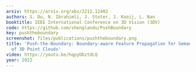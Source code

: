```yaml
---
arxiv: https://arxiv.org/abs/2212.12402
authors: S. Du, N. Ibrahimli, J. Stoter, J. Kooij, L. Nan
booktitle: IEEE International Conference on 3D Vision (3DV)
code: https://github.com/shenglandu/PushBoundary
key: pushtheboundary
screenshot: files/publications/pushtheboundary.png
title: 'Push-the-Boundary: Boundary-aware Feature Propagation for Semantic Segmentation
  of 3D Point Clouds'
video: https://youtu.be/hqpyDbztdLQ
year: 2022
---
```


